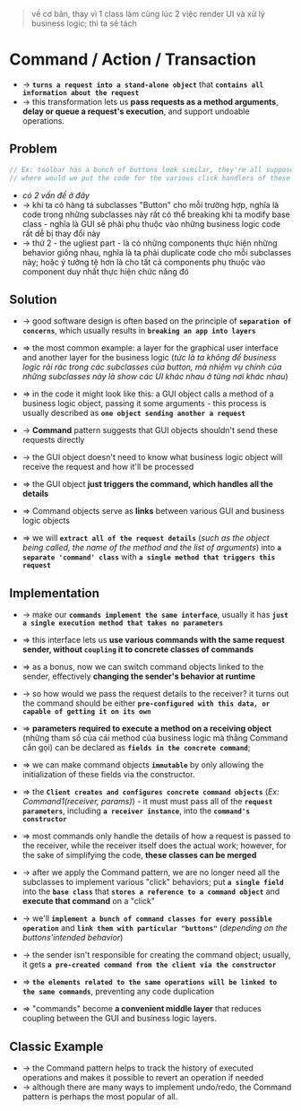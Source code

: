 > về cơ bản, thay vì 1 class làm cùng lúc 2 việc render UI và xử lý business logic; thì ta sẽ tách 

# Command / Action / Transaction
* -> **`turns a request into a stand-alone object`** that **`contains all information about the request`** 
* -> this transformation lets us **pass requests as a method arguments**, **delay or queue a request's execution**, and support undoable operations.


## Problem
```cs
// Ex: toolbar has a bunch of buttons look similar, they're all supposed to do different things (cùng là 1 "click" event nhưng lại có những logic xử lý khác nhau)
// where would we put the code for the various click handlers of these buttons? the simplest solution is to create tons of subclasses for each place where the button is used
```

* _có 2 vấn đề ở đây_
* -> khi ta có hàng tá subclasses "Button" cho mỗi trường hợp, nghĩa là code trong những subclasses này rất có thể breaking khi ta modify base class - nghĩa là GUI sẽ phải phụ thuộc vào những business logic code rất dễ bị thay đổi này
* -> thứ 2 - the ugliest part - là có những components thực hiện những behavior giống nhau, nghĩa là ta phải duplicate code cho mỗi subclasses này; hoặc ý tưởng tệ hơn là cho tất cả components phụ thuộc vào component duy nhất thực hiện chức năng đó

## Solution     
* -> good software design is often based on the principle of **`separation of concerns`**, which usually results in **`breaking an app into layers`**
* => the most common example: a layer for the graphical user interface and another layer for the business logic (_tức là ta không để business logic rải rác trong các subclasses của button, mà nhiệm vụ chính của những subclasses này là show các UI khác nhau ở từng nơi khác nhau_)
* => in the code it might look like this: a GUI object calls a method of a business logic object, passing it some arguments - this process is usually described as **`one object sending another a request`**

* -> **Command** pattern suggests that GUI objects shouldn't send these requests directly
* -> the GUI object doesn't need to know what business logic object will receive the request and how it'll be processed
* => the GUI object **just triggers the command, which handles all the details**
* => Command objects serve as **links** between various GUI and business logic objects
* => we will **`extract all of the request details`** (_such as the object being called, the name of the method and the list of arguments_) into **`a separate 'command' class`** with **`a single method that triggers this request`**

## Implementation
* -> make our **`commands implement the same interface`**, usually it has **`just a single execution method that takes no parameters`**
* => this interface lets us **use various commands with the same request sender, without `coupling` it to concrete classes of commands**
* => as a bonus, now we can switch command objects linked to the sender, effectively **changing the sender's behavior at runtime**

* -> so how would we pass the request details to the receiver? it turns out the command should be either **`pre-configured with this data, or capable of getting it on its own`**
* => **parameters required to execute a method on a receiving object** (những tham số của cái method của business logic mà thằng Command cần gọi) can be declared as **`fields in the concrete command`**;
* => we can make command objects **`immutable`** by only allowing the initialization of these fields via the constructor.
* => the **`Client creates and configures concrete command objects`** (_Ex: Command1(receiver, params)_) - it must must pass all of the **`request parameters`**, including **`a receiver instance`**, into the **`command's constructor`**
* => most commands only handle the details of how a request is passed to the receiver, while the receiver itself does the actual work; however, for the sake of simplifying the code, **these classes can be merged**

* -> after we apply the Command pattern, we are no longer need all the subclasses to implement various "click" behaviors; put **`a single field`** into the **`base class`** that **`stores a reference to a command object`** and **execute that command** on a "click"
* -> we'll **`implement a bunch of command classes for every possible operation`** and **`link them with particular "buttons"`** (_depending on the buttons'intended behavior_)
* -> the sender isn't responsible for creating the command object; usually, it gets **`a pre-created command from the client via the constructor`**
* => **`the elements related to the same operations will be linked to the same commands`**, preventing any code duplication
* => "commands" become **a convenient middle layer** that reduces coupling between the GUI and business logic layers.

## Classic Example
* -> the Command pattern helps to track the history of executed operations and makes it possible to revert an operation if needed
* -> although there are many ways to implement undo/redo, the Command pattern is perhaps the most popular of all.
